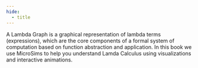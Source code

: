 ```yaml
---
hide:
  - title
---
```


A Lambda Graph is a graphical representation of lambda terms (expressions), which are the core components of a formal system of computation based on function abstraction and application.  In this book we use MicroSims to help you understand Lamda Calculus using visualizations and interactive animations.
